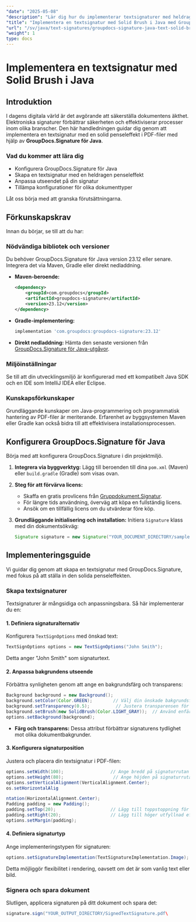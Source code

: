 ```yaml
---
"date": "2025-05-08"
"description": "Lär dig hur du implementerar textsignaturer med heldragna penseleffekter i PDF-filer med GroupDocs.Signature för Java. Förbättra dokumentsäkerheten och effektivisera din digitala signeringsprocess."
"title": "Implementera en textsignatur med Solid Brush i Java med GroupDocs.Signature"
"url": "/sv/java/text-signatures/groupdocs-signature-java-text-solid-brush/"
"weight": 1
type: docs
---
```

# Implementera en textsignatur med Solid Brush i Java

## Introduktion

I dagens digitala värld är det avgörande att säkerställa dokumentens äkthet. Elektroniska signaturer förbättrar säkerheten och effektiviserar processer inom olika branscher. Den här handledningen guidar dig genom att implementera en textsignatur med en solid penseleffekt i PDF-filer med hjälp av **GroupDocs.Signature för Java**.

### Vad du kommer att lära dig
- Konfigurera GroupDocs.Signature för Java
- Skapa en textsignatur med en heldragen penseleffekt
- Anpassa utseendet på din signatur
- Tillämpa konfigurationer för olika dokumenttyper

Låt oss börja med att granska förutsättningarna.

## Förkunskapskrav

Innan du börjar, se till att du har:

### Nödvändiga bibliotek och versioner
Du behöver GroupDocs.Signature för Java version 23.12 eller senare. Integrera det via Maven, Gradle eller direkt nedladdning.

- **Maven-beroende:**
  
  ```xml
  <dependency>
      <groupId>com.groupdocs</groupId>
      <artifactId>groupdocs-signature</artifactId>
      <version>23.12</version>
  </dependency>
  ```

- **Gradle-implementering:**
  
  ```gradle
  implementation 'com.groupdocs:groupdocs-signature:23.12'
  ```

- **Direkt nedladdning:** 
  Hämta den senaste versionen från [GroupDocs.Signature för Java-utgåvor](https://releases.groupdocs.com/signature/java/).

### Miljöinställningar
Se till att din utvecklingsmiljö är konfigurerad med ett kompatibelt Java SDK och en IDE som IntelliJ IDEA eller Eclipse.

### Kunskapsförkunskaper
Grundläggande kunskaper om Java-programmering och programmatisk hantering av PDF-filer är meriterande. Erfarenhet av byggsystemen Maven eller Gradle kan också bidra till att effektivisera installationsprocessen.

## Konfigurera GroupDocs.Signature för Java
Börja med att konfigurera GroupDocs.Signature i din projektmiljö.

1. **Integrera via byggverktyg:**
   Lägg till beroenden till dina `pom.xml` (Maven) eller `build.gradle` (Gradle) som visas ovan.

2. **Steg för att förvärva licens:**
   - Skaffa en gratis provlicens från [Gruppdokument.Signatur](https://purchase.groupdocs.com/buy).
   - För längre tids användning, överväg att köpa en fullständig licens.
   - Ansök om en tillfällig licens om du utvärderar före köp.

3. **Grundläggande initialisering och installation:**
   Initiera `Signature` klass med din dokumentsökväg:
   
   ```java
   Signature signature = new Signature("YOUR_DOCUMENT_DIRECTORY/sample.pdf");
   ```

## Implementeringsguide
Vi guidar dig genom att skapa en textsignatur med GroupDocs.Signature, med fokus på att ställa in den solida penseleffekten.

### Skapa textsignaturer
Textsignaturer är mångsidiga och anpassningsbara. Så här implementerar du en:

#### 1. Definiera signaturalternativ
Konfigurera `TextSignOptions` med önskad text:

```java
TextSignOptions options = new TextSignOptions("John Smith");
```
Detta anger "John Smith" som signaturtext.

#### 2. Anpassa bakgrundens utseende
Förbättra synligheten genom att ange en bakgrundsfärg och transparens:

```java
Background background = new Background();
background.setColor(Color.GREEN);        // Välj din önskade bakgrundsfärg
background.setTransparency(0.5);          // Justera transparensen för bättre synlighet
background.setBrush(new SolidBrush(Color.LIGHT_GRAY));  // Använd enfärgad penseleffekt
options.setBackground(background);
```

- **Färg och transparens:** Dessa attribut förbättrar signaturens tydlighet mot olika dokumentbakgrunder.

#### 3. Konfigurera signaturposition
Justera och placera din textsignatur i PDF-filen:

```java
options.setWidth(100);                  // Ange bredd på signaturrutan
options.setHeight(80);                   // Ange höjden på signaturrutan
options.setVerticalAlignment(VerticalAlignment.Center);
os.setHorizontalAlig

ntation(HorizontalAlignment.Center);
Padding padding = new Padding();
padding.setTop(20);                     // Lägg till toppstoppning för bättre avstånd
padding.setRight(20);                   // Lägg till höger utfyllnad efter behov
options.setMargin(padding);
```

#### 4. Definiera signaturtyp
Ange implementeringstypen för signaturen:

```java
options.setSignatureImplementation(TextSignatureImplementation.Image);
```
Detta möjliggör flexibilitet i rendering, oavsett om det är som vanlig text eller bild.

### Signera och spara dokument
Slutligen, applicera signaturen på ditt dokument och spara det:

```java
signature.sign("YOUR_OUTPUT_DIRECTORY/SignedTextSignature.pdf\